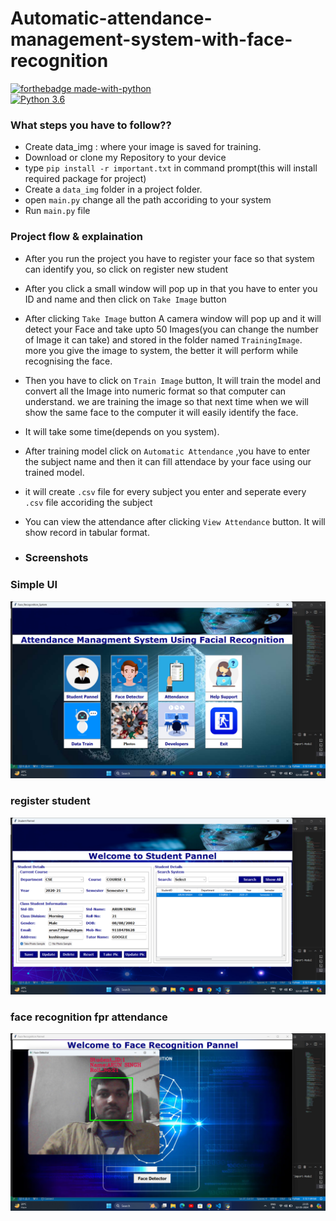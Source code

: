 # Automatic-attendance-management-system-with-face-recognition

[![forthebadge made-with-python](http://ForTheBadge.com/images/badges/made-with-python.svg)](https://www.python.org/)                 
[![Python 3.6](https://img.shields.io/badge/python-3.6-blue.svg)](https://www.python.org/downloads/release/python-360/) 

### What steps you have to follow??
- Create data_img : where your image is saved for training.
- Download or clone my Repository to your device
- type `pip install -r important.txt` in command prompt(this will install required package for project)
- Create a `data_img` folder in a project folder.
- open `main.py` change all the path accoriding to your system
- Run `main.py` file

### Project flow & explaination
- After you run the project you have to register your face so that system can identify you, so click on register new student
- After you click a small window will pop up in that you have to enter you ID and name and then click on `Take Image` button
- After clicking `Take Image` button A camera window will pop up and it will detect your Face and take upto 50 Images(you can change the number of Image it can take) and stored in the folder named `TrainingImage`. more you give the image to system, the better it will perform while recognising the face.
- Then you have to click on `Train Image` button, It will train the model and convert all the Image into numeric format so that computer can understand. we are training the image so that next time when we will show the same face to the computer it will easily identify the face.
- It will take some time(depends on you system).
- After training model click on `Automatic Attendance` ,you have to enter the subject name and then it can fill attendace by your face using our trained model.
- it will create `.csv` file for every subject you enter and seperate every `.csv` file accoriding the subject
- You can view the attendance after clicking `View Attendance` button. It will show record in tabular format.

- ### Screenshots

### Simple UI
<img src='https://github.com/Arunsingh739/Automatic-attendance-management-system-with-face-recognition/blob/main/s01.png'>

### register student
<img src='https://github.com/Arunsingh739/Automatic-attendance-management-system-with-face-recognition/blob/main/s02.png'>

### face recognition fpr attendance
<img src='https://github.com/Arunsingh739/Automatic-attendance-management-system-with-face-recognition/blob/main/s03.png'>

